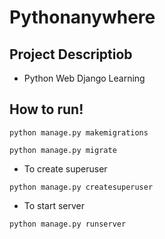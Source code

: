 # Pythonanywhere
## Project Descriptiob
  - Python Web Django Learning
## How to run!
```
python manage.py makemigrations
```
```
python manage.py migrate
```
  - To create superuser
```
python manage.py createsuperuser
```
  - To start server
```
python manage.py runserver
```
